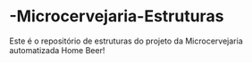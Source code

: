 # -Microcervejaria-Estruturas
Este é o repositório de estruturas do projeto da Microcervejaria automatizada Home Beer! 
